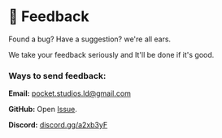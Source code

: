 # 💭 Feedback

Found a bug? Have a suggestion? we're all ears.

We take your feedback seriously and It'll be done if it's good.

### Ways to send feedback:

**Email:** pocket.studios.ld@gmail.com

**GitHub:** Open [Issue](https://github.com/PocketStudios/Pocket-Browser/issues).

**Discord:** [discord.gg/a2xb3yF](https://discord.gg/a2xb3yF)
